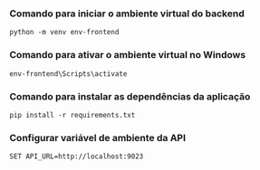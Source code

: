 ### Comando para iniciar o ambiente virtual do backend

```
python -m venv env-frontend
```

### Comando para ativar o ambiente virtual no Windows

```
env-frontend\Scripts\activate
```

### Comando para instalar as dependências da aplicação

```
pip install -r requirements.txt
```

### Configurar variável de ambiente da API

```
SET API_URL=http://localhost:9023
```